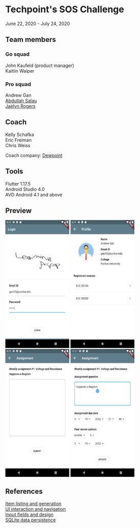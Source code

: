 # Techpoint's SOS Challenge
June 22, 2020 - July 24, 2020  

## Team members  
### Go squad  
John Kaufeld (product manager)  
Kaitlin Walper  
### Pro squad
Andrew Gan  
[Abdullah Salau](https://github.com/abdullah-salau)  
[Jaelyn Rogers](https://github.com/jrogers230)  

## Coach
Kelly Schafka  
Eric Freiman  
Chris Weiss  

Coach company: [Dewpoint](https://www.dewpoint.com/)

## Tools
Flutter 1.17.5  
Android Studio 4.0  
AVD Android 4.1 and above  

## Preview
<kbd><img src="https://github.com/Andrew-Gan/techpoint-sos/blob/master/img/preview_login.png" width=200 height=400 /></kbd>
<kbd><img src="https://github.com/Andrew-Gan/techpoint-sos/blob/master/img/preview_profile.png" width=200 height=400 /></kbd>
<kbd><img src="https://github.com/Andrew-Gan/techpoint-sos/blob/master/img/preview_submission.png" width=200 height=400 /></kbd>
<kbd><img src="https://github.com/Andrew-Gan/techpoint-sos/blob/master/img/preview_assignment.png" width=200 height=400 /></kbd>

## References
[Item listing and generation](https://codelabs.developers.google.com/codelabs/first-flutter-app-pt1)  
[UI interaction and navigation](https://codelabs.developers.google.com/codelabs/first-flutter-app-pt2)  
[Input fields and design](https://github.com/flutter-devs/flutter_profileview_demo)  
[SQLite data persistence](https://flutter.dev/docs/cookbook/persistence/sqlite)  
